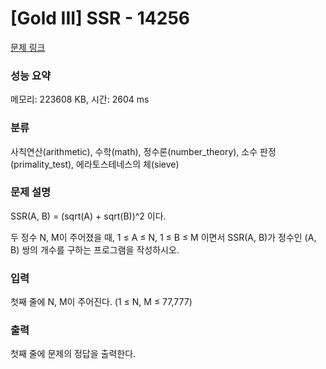 # [Gold III] SSR - 14256 

[문제 링크](https://www.acmicpc.net/problem/14256) 

### 성능 요약

메모리: 223608 KB, 시간: 2604 ms

### 분류

사칙연산(arithmetic), 수학(math), 정수론(number_theory), 소수 판정(primality_test), 에라토스테네스의 체(sieve)

### 문제 설명

<p>SSR(A, B) = (sqrt(A) + sqrt(B))^2 이다.</p>

<p>두 정수 N, M이 주어졌을 때, 1 ≤ A ≤ N, 1 ≤ B ≤ M 이면서 SSR(A, B)가 정수인 (A, B) 쌍의 개수를 구하는 프로그램을 작성하시오.</p>

### 입력 

 <p>첫째 줄에 N, M이 주어진다. (1 ≤ N, M ≤ 77,777)</p>

### 출력 

 <p>첫째 줄에 문제의 정답을 출력한다.</p>

